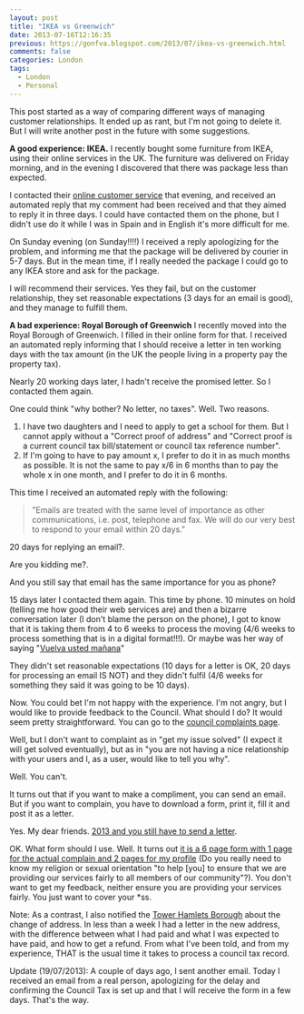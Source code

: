 ```yaml
---
layout: post
title: "IKEA vs Greenwich"
date: 2013-07-16T12:16:35
previous: https://gonfva.blogspot.com/2013/07/ikea-vs-greenwich.html
comments: false
categories: London
tags:
  - London
  - Personal
---
```


This post started as a way of comparing different ways of managing customer relationships. It ended up as rant, but I'm not going to delete it. But I will write another post in the future with some suggestions.


<b>A good experience: IKEA.</b>
I recently bought some furniture from IKEA, using their online services in the UK. The furniture was delivered on Friday morning, and in the evening I discovered that there was package less than expected.


I contacted their [online customer service](http://www.ikea.com/ms/en_GB/customer_service/contact_us/contact.html) that evening, and received an automated reply that my comment had been received and that they aimed to reply it in three days. I could have contacted them on the phone, but I didn't use do it while I was in Spain and in English it's more difficult for me.


On Sunday evening (on Sunday!!!!) I received a reply apologizing for the problem, and informing me that the package will be delivered by courier in 5-7 days. But in the mean time, if I really needed the package I could go to any IKEA store and ask for the package.


I will recommend their services. Yes they fail, but on the customer relationship, they set reasonable expectations (3 days for an email is good), and they manage to fulfill them.


<b>A bad experience: Royal Borough of Greenwich</b>
I recently moved into the Royal Borough of Greenwich. I filled in their online form for that. I received an automated reply informing that I should receive a letter in ten working days with the tax amount (in the UK the people living in a property pay the property tax).


Nearly 20 working days later, I hadn't receive the promised letter. So I contacted them again.


One could think "why bother? No letter, no taxes". Well. Two reasons.



<ol><li>I have two daughters and I need to apply to get a school for them. But I cannot apply without a "Correct proof of address" and "Correct proof is a current council tax bill/statement or council tax reference number".&nbsp;</li><li>If I'm going to have to pay amount x, I prefer to do it in as much months as possible. It is not the same to pay x/6 in 6 months than to pay the whole x in one month, and I prefer to do it in 6 months.</li></ol>


This time I received an automated reply with the following:



<blockquote class="tr_bq">"Emails are treated with the same level of importance as other communications, i.e. post, telephone and fax. We will do our very best to respond to your email within 20 days."</blockquote>
20 days for replying an email?.


Are you kidding me?.


And you still say that email has the same importance for you as phone?


15 days later I contacted them again. This time by phone. 10 minutes on hold (telling me how good their web services are) and then a bizarre conversation later (I don't blame the person on the phone), I got to know that it is taking them from 4 to 6 weeks to process the moving (4/6 weeks to process something that is in a digital format!!!). Or maybe was her way of saying "[Vuelva usted mañana](http://spanishliteratureintranslation.com/wordpress/?page_id=16)"


They didn't set reasonable expectations (10 days for a letter is OK, 20 days for processing an email IS NOT) and they didn't fulfil (4/6 weeks for something they said it was going to be 10 days).


Now. You could bet I'm not happy with the experience. I'm not angry, but I would like to provide feedback to the Council. What should I do? It would seem pretty straightforward. You can go to the [council complaints page](http://www.royalgreenwich.gov.uk/info/200025/complaints/548/royal_borough_complaints).


Well, but I don't want to complaint as in "get my issue solved" (I expect it will get solved eventually), but as in "you are not having a nice relationship with your users and I, as a user, would like to tell you why".


Well. You can't.


It turns out that if you want to make a compliment, you can send an email. But if you want to complain, you have to download a form, print it, fill it and post it as a letter.


Yes. My dear friends. [2013 and you still have to send a letter](http://www.royalgreenwich.gov.uk/info/200025/complaints/548/council_complaints).


OK. What form should I use. Well. It turns out [it is a 6 page form with 1 page for the actual complain and 2 pages for my profile](http://www.royalgreenwich.gov.uk/download/downloads/id/1300/complaints_leaflet_and_form)&nbsp;(Do you really need to know my religion or sexual orientation "to help [you] to ensure that we are providing our services fairly to all members of our community"?). You don't want to get my feedback, neither ensure you are providing your services fairly. You just want to cover your *ss.


Note: As a contrast, I also notified the [Tower Hamlets Borough](http://www.towerhamlets.gov.uk/lgsl/51-100/57_council_tax.aspx) about the change of address. In less than a week I had a letter in the new address, with the difference between what I had paid and what I was expected to have paid, and how to get a refund. From what I've been told, and from my experience, THAT is the usual time it takes to process a council tax record.


Update (19/07/2013): A couple of days ago, I sent another email. Today I received an email from a real person, apologizing for the delay and confirming the Council Tax is set up and that I will receive the form in a few days. That's the way.
